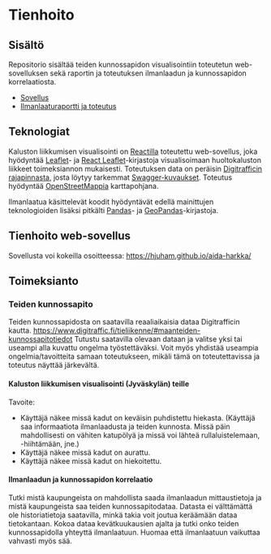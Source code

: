 # Tienhoito

## Sisältö

Repositorio sisältää teiden kunnossapidon visualisointiin toteutetun web-sovelluksen sekä raportin ja toteutuksen ilmanlaadun ja kunnossapidon korrelaatiosta.

-   [Sovellus](app)
-   [Ilmanlaaturaportti ja toteutus](ilmanlaatu)

## Teknologiat

Kaluston liikkumisen visualisointi on [Reactilla](https://react.dev/) toteutettu web-sovellus, joka hyödyntää [Leaflet](https://leafletjs.com/)- ja [React Leaflet](https://react-leaflet.js.org/)-kirjastoja visualisoimaan huoltokaluston liikkeet toimeksiannon mukaisesti. Toteutuksen data on peräisin [Digitrafficin rajapinnasta](https://www.digitraffic.fi/tieliikenne/#maanteiden-kunnossapitotiedot), josta löytyy tarkemmat [Swagger-kuvaukset](https://tie.digitraffic.fi/swagger/#/Maintenance%20V1). Toteutus hyödyntää [OpenStreetMappia](https://www.openstreetmap.org/) karttapohjana.

Ilmanlaatua käsittelevät koodit hyödyntävät edellä mainittujen teknologioiden lisäksi pitkälti [Pandas](https://pandas.pydata.org/)- ja [GeoPandas](https://geopandas.org/en/stable/)-kirjastoja.

## Tienhoito web-sovellus

Sovellusta voi kokeilla osoitteessa: https://hjuham.github.io/aida-harkka/

## Toimeksianto

### Teiden kunnossapito

Teiden kunnossapidosta on saatavilla reaaliaikaisia dataa Digitrafficin kautta. https://www.digitraffic.fi/tieliikenne/#maanteiden-kunnossapitotiedot Tutustu saatavilla olevaan dataan ja valitse yksi tai useampi alla kuvattu ongelma työstettäväksi. Voit myös yhdistää useampia ongelmia/tavoitteita samaan toteutukseen, mikäli tämä on toteutettavissa ja toteutus näyttää järkevältä.

#### Kaluston liikkumisen visualisointi (Jyväskylän) teille

Tavoite:

-   Käyttäjä näkee missä kadut on keväisin puhdistettu hiekasta. (Käyttäjä saa informaatiota ilmanlaadusta ja teiden kunnosta. Missä päin mahdollisesti on vähiten katupölyä ja missä voi lähteä rullaluistelemaan, -hiihtämään, jne.)
-   Käyttäjä näkee missä kadut on aurattu.
-   Käyttäjä näkee missä kadut on hiekoitettu.

#### Ilmanlaadun ja kunnossapidon korrelaatio

Tutki mistä kaupungeista on mahdollista saada ilmanlaadun mittaustietoja ja mistä kaupungeista saa teiden kunnossapitodataa. Datasta ei välttämättä ole historiatietoja saatavilla, minkä takia voit joutua keräämään dataa tietokantaan. Kokoa dataa kevätkuukausien ajalta ja tutki onko teiden kunnossapidolla yhteyttä ilmanlaatuun. Huomaa että ilmanlaatuun vaikuttaa vahvasti myös sää.
